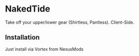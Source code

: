 # NakedTide

Take off your upper/lower gear (Shirtless, Pantless). Client-Side.

## Installation

Just install via Vortex from NexusMods